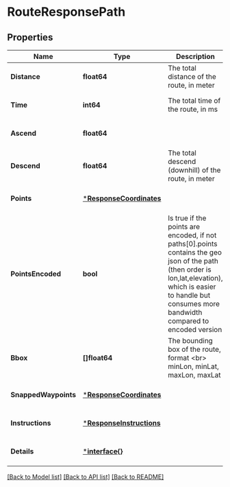 # RouteResponsePath

## Properties
Name | Type | Description | Notes
------------ | ------------- | ------------- | -------------
**Distance** | **float64** | The total distance of the route, in meter | [optional] [default to null]
**Time** | **int64** | The total time of the route, in ms | [optional] [default to null]
**Ascend** | **float64** |  | [optional] [default to null]
**Descend** | **float64** | The total descend (downhill) of the route, in meter | [optional] [default to null]
**Points** | [***ResponseCoordinates**](ResponseCoordinates.md) |  | [optional] [default to null]
**PointsEncoded** | **bool** | Is true if the points are encoded, if not paths[0].points contains the geo json of the path (then order is lon,lat,elevation), which is easier to handle but consumes more bandwidth compared to encoded version | [optional] [default to null]
**Bbox** | **[]float64** | The bounding box of the route, format &lt;br&gt; minLon, minLat, maxLon, maxLat | [optional] [default to null]
**SnappedWaypoints** | [***ResponseCoordinates**](ResponseCoordinates.md) |  | [optional] [default to null]
**Instructions** | [***ResponseInstructions**](ResponseInstructions.md) |  | [optional] [default to null]
**Details** | [***interface{}**](interface{}.md) |  | [optional] [default to null]

[[Back to Model list]](../README.md#documentation-for-models) [[Back to API list]](../README.md#documentation-for-api-endpoints) [[Back to README]](../README.md)


